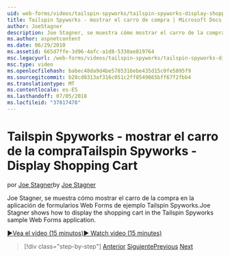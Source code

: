 ```yaml
---
uid: web-forms/videos/tailspin-spyworks/tailspin-spyworks-display-shopping-cart
title: Tailspin Spyworks - mostrar el carro de compra | Microsoft Docs
author: JoeStagner
description: Joe Stagner, se muestra cómo mostrar el carro de la compra en la aplicación de formularios Web Forms de ejemplo Tailspin Spyworks.
ms.author: aspnetcontent
ms.date: 06/29/2010
ms.assetid: 665d7ffe-3d96-4afc-a1d8-5330ae819764
msc.legacyurl: /web-forms/videos/tailspin-spyworks/tailspin-spyworks-display-shopping-cart
msc.type: video
ms.openlocfilehash: babec48da9d4be5785316ebe435d15c0fe5895f9
ms.sourcegitcommit: b28cd0313af316c051c2ff8549865bff67f2fbb4
ms.translationtype: MT
ms.contentlocale: es-ES
ms.lasthandoff: 07/05/2018
ms.locfileid: "37817478"
---
```

<a name="tailspin-spyworks---display-shopping-cart"></a><span data-ttu-id="98b03-103">Tailspin Spyworks - mostrar el carro de la compra</span><span class="sxs-lookup"><span data-stu-id="98b03-103">Tailspin Spyworks - Display Shopping Cart</span></span>
====================
<span data-ttu-id="98b03-104">por [Joe Stagner](https://github.com/JoeStagner)</span><span class="sxs-lookup"><span data-stu-id="98b03-104">by [Joe Stagner](https://github.com/JoeStagner)</span></span>

<span data-ttu-id="98b03-105">Joe Stagner, se muestra cómo mostrar el carro de la compra en la aplicación de formularios Web Forms de ejemplo Tailspin Spyworks.</span><span class="sxs-lookup"><span data-stu-id="98b03-105">Joe Stagner shows how to display the shopping cart in the Tailspin Spyworks sample Web Forms application.</span></span>

[<span data-ttu-id="98b03-106">&#9654;Vea el vídeo (15 minutos)</span><span class="sxs-lookup"><span data-stu-id="98b03-106">&#9654; Watch video (15 minutes)</span></span>](https://channel9.msdn.com/Blogs/ASP-NET-Site-Videos/tailspin-spyworks-display-shopping-cart)

> [!div class="step-by-step"]
> <span data-ttu-id="98b03-107">[Anterior](tailspin-spyworks-adding-items-to-the-shopping-cart.md)
> [Siguiente](tailspin-spyworks-update-the-shopping-cart.md)</span><span class="sxs-lookup"><span data-stu-id="98b03-107">[Previous](tailspin-spyworks-adding-items-to-the-shopping-cart.md)
[Next](tailspin-spyworks-update-the-shopping-cart.md)</span></span>
